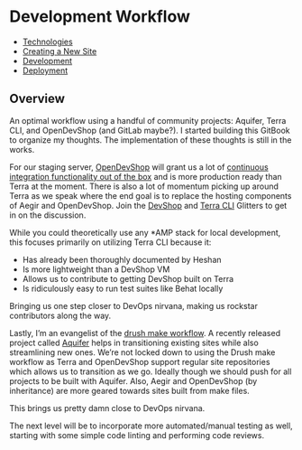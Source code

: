# Development Workflow
 
* [Technologies](technologies.md)
* [Creating a New Site](creating_a_new_site.md)
* [Development](development.md)
* [Deployment](deployment.md)


## Overview

An optimal workflow using a handful of community projects: Aquifer, Terra CLI, and OpenDevShop (and GitLab maybe?). I started building this GitBook to organize my thoughts. The implementation of these thoughts is still in the works.

For our staging server, [OpenDevShop](http://www.opendevshop.com/) will grant us a lot of [continuous integration functionality out of the box](http://www.thinkdrop.net/blog-entry/may-12-2015-734pm/continuous-deployment-integration-testing-delivery-open-devshop) and is more production ready than Terra at the moment. There is also a lot of momentum picking up around Terra as we speak where the end goal is to replace the hosting components of Aegir and OpenDevShop. Join the [DevShop](https://gitter.im/opendevshop/devshop) and [Terra CLI](https://gitter.im/terra-ops/terra-cli) Glitters to get in on the discussion.

While you could theoretically use any \*AMP stack for local development, this focuses primarily on utilizing Terra CLI because it:
* Has already been thoroughly documented by Heshan
* Is more lightweight than a DevShop VM
* Allows us to contribute to getting DevShop built on Terra
* Is ridiculously easy to run test suites like Behat locally

Bringing us one step closer to DevOps nirvana, making us rockstar contributors along the way.

Lastly, I’m an evangelist of the [drush make workflow](https://www.phase2technology.com/blog/creating-maintainable-sites-with-drush-make/). A recently released project called [Aquifer](http://aquifer.io/) helps in transitioning existing sites while also streamlining new ones. We’re not locked down to using the Drush make workflow as Terra and OpenDevShop support regular site repositories which allows us to transition as we go. Ideally though we should push for all projects to be built with Aquifer. Also, Aegir and OpenDevShop (by inheritance) are more geared towards sites built from make files.

This brings us pretty damn close to DevOps nirvana.

The next level will be to incorporate more automated/manual testing as well, starting with some simple code linting and performing code reviews.